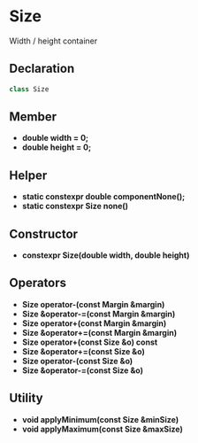 # Size

Width / height container

## Declaration

```C++
class Size
```

## Member 

* **double width = 0;**
* **double height = 0;**

## Helper

* **static constexpr double componentNone();**
* **static constexpr Size none()**

## Constructor

* **constexpr Size(double width, double height)**

## Operators

* **Size operator-(const Margin &margin)**
* **Size &operator-=(const Margin &margin)**
* **Size operator+(const Margin &margin)**
* **Size &operator+=(const Margin &margin)**
* **Size operator+(const Size &o) const**
* **Size &operator+=(const Size &o)**
* **Size operator-(const Size &o)**
* **Size &operator-=(const Size &o)**

## Utility

* **void applyMinimum(const Size &minSize)**
* **void applyMaximum(const Size &maxSize)**
